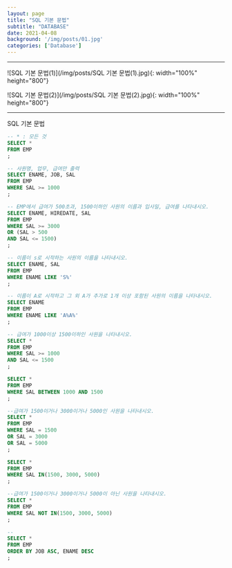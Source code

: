 ```yaml
---
layout: page
title: "SQL 기본 문법"
subtitle: "DATABASE"
date: 2021-04-08
background: '/img/posts/01.jpg'
categories: ['Database']
---
```


-----

![SQL 기본 문법(1)](/img/posts/SQL 기본 문법(1).jpg){: width="100%" height="800"}

![SQL 기본 문법(2)](/img/posts/SQL 기본 문법(2).jpg){: width="100%" height="800"}

-----

SQL 기본 문법

```sql
-- * : 모든 것
SELECT *
FROM EMP
;

-- 사원명, 업무, 급여만 출력
SELECT ENAME, JOB, SAL
FROM EMP
WHERE SAL >= 1000
;

-- EMP에서 급여가 500초과, 1500이하인 사원의 이름과 입사일, 급여를 나타내시오.
SELECT ENAME, HIREDATE, SAL
FROM EMP
WHERE SAL >= 3000 
OR (SAL > 500
AND SAL <= 1500)
;

-- 이름이 s로 시작하는 사원의 이름을 나타내시오.
SELECT ENAME, SAL
FROM EMP
WHERE ENAME LIKE 'S%'
;

-- 이름이 A로 시작하고 그 외 A가 추가로 1개 이상 포함된 사원의 이름을 나타내시오.
SELECT ENAME
FROM EMP
WHERE ENAME LIKE 'A%A%'
;

-- 급여가 1000이상 1500이하인 사원을 나타내시오.
SELECT *
FROM EMP
WHERE SAL >= 1000 
AND SAL <= 1500
;

SELECT *
FROM EMP
WHERE SAL BETWEEN 1000 AND 1500
;

--급여가 1500이거나 3000이거나 5000인 사원을 나타내시오.
SELECT *
FROM EMP
WHERE SAL = 1500
OR SAL = 3000
OR SAL = 5000
;

SELECT *
FROM EMP
WHERE SAL IN(1500, 3000, 5000)
;

--급여가 1500이거나 3000이거나 5000이 아닌 사원을 나타내시오.
SELECT *
FROM EMP
WHERE SAL NOT IN(1500, 3000, 5000)
;

--
SELECT *
FROM EMP
ORDER BY JOB ASC, ENAME DESC
;
```

